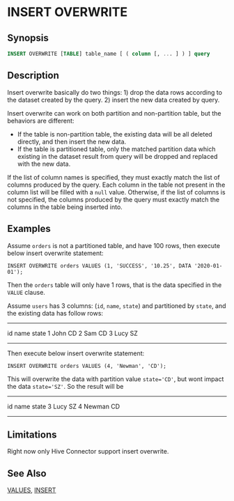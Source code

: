 
INSERT OVERWRITE
================

Synopsis
--------

``` sql
INSERT OVERWRITE [TABLE] table_name [ ( column [, ... ] ) ] query
```

Description
-----------

Insert overwrite basically do two things: 1) drop the data rows according to the dataset created by the query. 2) insert the new data created by query.

Insert overwrite can work on both partition and non-partition table, but the behaviors are different:

-   If the table is non-partition table, the existing data will be all deleted directly, and then insert the new data.
-   If the table is partitioned table, only the matched partition data which existing in the dataset result from query will be dropped and replaced with the new data.

If the list of column names is specified, they must exactly match the list of columns produced by the query. Each column in the table not present in the column list will be filled with a `null` value. Otherwise, if the list of columns is not specified, the columns produced by the query must exactly match the columns in the table being inserted into.

Examples
--------

Assume `orders` is not a partitioned table, and have 100 rows, then execute below insert overwrite statement:

    INSERT OVERWRITE orders VALUES (1, 'SUCCESS', '10.25', DATA '2020-01-01');

Then the `orders` table will only have 1 rows, that is the data specified in the `VALUE` clause.

Assume `users` has 3 columns: (`id`, `name`, `state`) and partitioned by `state`, and the existing data has follow rows:

---- ------ -------
  id   name   state
  1    John   CD
  2    Sam    CD
  3    Lucy   SZ
---- ------ -------

Then execute below insert overwrite statement:

    INSERT OVERWRITE orders VALUES (4, 'Newman', 'CD');

This will overwrite the data with partition value `state='CD'`, but wont impact the data `state='SZ'`. So the result will be

---- -------- -------
  id   name     state
  3    Lucy     SZ
  4    Newman   CD
---- -------- -------

Limitations
-----------

Right now only Hive Connector support insert overwrite.

See Also
--------

[VALUES](./values), [INSERT](./insert.md)
